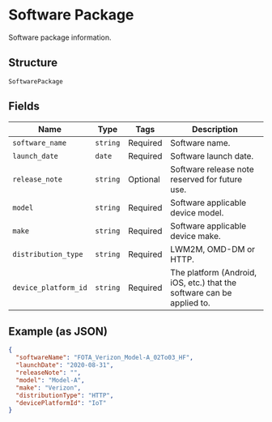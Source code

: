 
# Software Package

Software package information.

## Structure

`SoftwarePackage`

## Fields

| Name | Type | Tags | Description |
|  --- | --- | --- | --- |
| `software_name` | `string` | Required | Software name. |
| `launch_date` | `date` | Required | Software launch date. |
| `release_note` | `string` | Optional | Software release note reserved for future use. |
| `model` | `string` | Required | Software applicable device model. |
| `make` | `string` | Required | Software applicable device make. |
| `distribution_type` | `string` | Required | LWM2M, OMD-DM or HTTP. |
| `device_platform_id` | `string` | Required | The platform (Android, iOS, etc.) that the software can be applied to. |

## Example (as JSON)

```json
{
  "softwareName": "FOTA_Verizon_Model-A_02To03_HF",
  "launchDate": "2020-08-31",
  "releaseNote": "",
  "model": "Model-A",
  "make": "Verizon",
  "distributionType": "HTTP",
  "devicePlatformId": "IoT"
}
```

